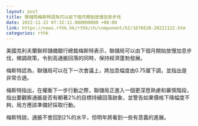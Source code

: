 ```yaml
---
layout: post
title: 聯儲局梅斯特認為可以由下個月開始放慢加息步伐
date: 2022-11-22 07:32:11.000000000 +08:00
link: https://news.rthk.hk/rthk/ch/component/k2/1676628-20221122.htm
categories: rthk
---
```


美國克利夫蘭聯邦儲備銀行總裁梅斯特表示，聯儲局可以由下個月開始放慢加息步伐，微調政策，令到高通脹回落的同時，保持經濟蓬勃發展。

梅斯特認為，聯儲局可以在下一次會議上，將加息幅度由0.75厘下調，並指出是非常合適。

梅斯特指出，在權衡下一步行動之際，聯儲局正進入一個更深思熟慮和審慎階段，指出要觀察通脹是否有朝著2%的目標持續回落跡象，並警告如果價格下降幅度不夠，局方應該準備好採取行動。

梅斯特說，通脹不會回到2%的水平，但明年將看到一些有意義的進展。
